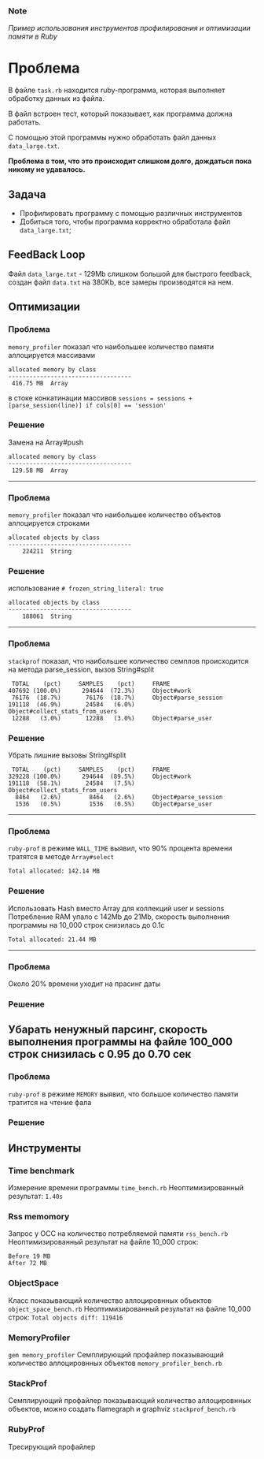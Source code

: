 ### Note
*Пример использования инструментов профилирования и оптимизации памяти в Ruby*

# Проблема
В файле `task.rb` находится ruby-программа, которая выполняет обработку данных из файла.

В файл встроен тест, который показывает, как программа должна работать.

С помощью этой программы нужно обработать файл данных `data_large.txt`.

**Проблема в том, что это происходит слишком долго, дождаться пока никому не удавалось.**


## Задача
- Профилировать программу с помощью различных инструментов
- Добиться того, чтобы программа корректно обработала файл `data_large.txt`;


## FeedBack Loop
Файл `data_large.txt` - 129Mb слишком большой для быстрого feedback, создан файл `data.txt` на 380Kb, все замеры производятся на нем.

## Оптимизации


### Проблема
`memory_profiler` показал что наибольшее количество памяти аллоцируется массивами
```
allocated memory by class
-----------------------------------
 416.75 MB  Array
```
в стоке конкатинации массивов `sessions = sessions + [parse_session(line)] if cols[0] == 'session'`
### Решение
Замена на Array#push
```
allocated memory by class
-----------------------------------
 129.58 MB  Array
```
---
### Проблема
`memory_profiler` показал что наибольшее количество объектов аллоцируется строками
```
allocated objects by class
-----------------------------------
    224211  String
```
### Решение
использование `# frozen_string_literal: true`
```
allocated objects by class
-----------------------------------
    188061  String
```
---
### Проблема
`stackprof` показал, что наибольшее количество семплов происходится на метода parse_session, вызов String#split
```
 TOTAL    (pct)     SAMPLES    (pct)     FRAME
407692 (100.0%)      294644  (72.3%)     Object#work
 76176  (18.7%)       76176  (18.7%)     Object#parse_session
191118  (46.9%)       24584   (6.0%)     Object#collect_stats_from_users
 12288   (3.0%)       12288   (3.0%)     Object#parse_user
```
### Решение
Убрать лишние вызовы String#split
```
 TOTAL    (pct)     SAMPLES    (pct)     FRAME
329228 (100.0%)      294644  (89.5%)     Object#work
191118  (58.1%)       24584   (7.5%)     Object#collect_stats_from_users
  8464   (2.6%)        8464   (2.6%)     Object#parse_session
  1536   (0.5%)        1536   (0.5%)     Object#parse_user
```
---
### Проблема
`ruby-prof` в режиме `WALL_TIME` выявил, что 90% процента времени тратятся в методе `Array#select`
```
Total allocated: 142.14 MB
```
### Решение
Использовать Hash вместо Array для коллекций user и sessions
Потребление RAM упало c 142Mb до 21Mb, скорость выполнения программы на 10_000 строк снизилась до
0.1c
```
Total allocated: 21.44 MB
```
---
### Проблема
Около 20% времени уходит на прасинг даты
### Решение
Убарать ненужный парсинг, скорость выполнения программы на файле 100_000 строк снизилась с 0.95 до
0.70 сек
---
### Проблема
`ruby-prof` в режиме `MEMORY` выявил, что большое количество памяти тратится на чтение фала
### Решение

## Инструменты

### Time benchmark
Измерение времени программы `time_bench.rb`
Неоптимизированный результат: `1.40s`

### Rss memomory
Запрос у ОСС на количество потребляемой памяти `rss_bench.rb`
Неоптимизированный результат на файле 10_000 строк:
```
Before 19 MB
After 72 MB
```

### ObjectSpace
Класс показывающий количество аллоцировнных объектов `object_space_bench.rb`
Неоптимизированный результат на файле 10_000 строк: `Total objects diff: 119416`

### MemoryProfiler
`gem memory_profiler`
Семплирующий профайлер показывающий количество аллоцировнных объектов `memory_profiler_bench.rb`

### StackProf
Семплирующий профайлер показывающий количество аллоцировнных объектов, можно создать flamegraph и graphviz
`stackprof_bench.rb`

### RubyProf
Тресирующий профайлер



